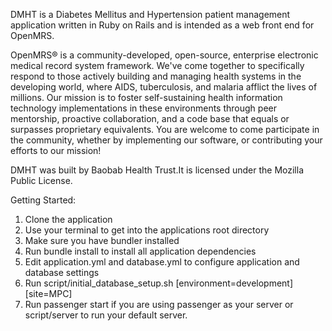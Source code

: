 DMHT is a Diabetes Mellitus and Hypertension patient management application written in Ruby on Rails
and is intended as a web front end for OpenMRS. 

OpenMRS® is a community-developed, open-source, enterprise electronic medical 
record system framework. We've come together to specifically respond to those 
actively building and managing health systems in the developing world, where 
AIDS, tuberculosis, and malaria afflict the lives of millions. Our mission is 
to foster self-sustaining health information technology implementations in 
these environments through peer mentorship, proactive collaboration, and a code 
base that equals or surpasses proprietary equivalents. You are welcome to come 
participate in the community, whether by implementing our software, or 
contributing your efforts to our mission!

DMHT was built by Baobab Health Trust.It is licensed under the Mozilla Public License.

Getting Started:

1. Clone the application
2. Use your terminal to get into the applications root directory
3. Make sure you have bundler installed
4. Run bundle install to install all application dependencies
5. Edit application.yml and database.yml to configure application
   and database settings
6. Run script/initial_database_setup.sh [environment=development] [site=MPC]
7. Run passenger start if you are using passenger as your server or
   script/server to run your default server.




